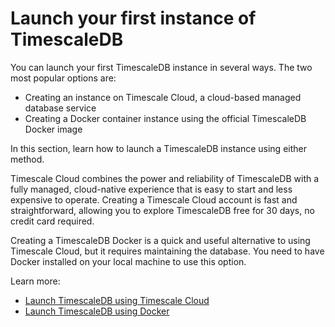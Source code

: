 # Launch your first instance of TimescaleDB

You can launch your first TimescaleDB instance in several ways. The two most
popular options are:
*   Creating an instance on Timescale Cloud, a cloud-based managed database
    service
*   Creating a Docker container instance using the official TimescaleDB Docker
    image

In this section, learn how to launch a TimescaleDB instance using either method.

Timescale Cloud combines the power and reliability of TimescaleDB with a fully managed, cloud-native 
experience that is easy to start and less expensive to operate. Creating a Timescale Cloud account 
is fast and straightforward, allowing you to explore TimescaleDB free for 30 days, no credit card 
required.

Creating a TimescaleDB Docker is a quick and useful alternative to using Timescale 
Cloud, but it requires maintaining the database. You need to have Docker installed on 
your local machine to use this option. 


Learn more:
* [Launch TimescaleDB using Timescale Cloud][launch-timescaledb-cloud]
* [Launch TimescaleDB using Docker][launch-timescaledb-docker]

[launch-timescaledb-cloud]: /getting-started/launch-timescaledb/launch-timescaledb-cloud/
[launch-timescaledb-docker]: /getting-started/launch-timescaledb/launch-timescaledb-docker/